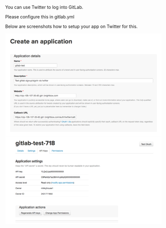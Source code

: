 You can use Twitter to log into GitLab.

Please configure this in gitlab.yml

Below are screenshots how to setup your app on Twitter for this.

![Application details](twitter_app_details.png)
![API Keys](twitter_app_api_keys.png)


